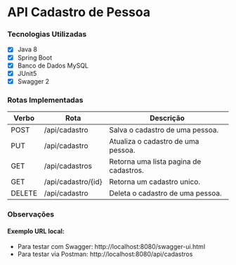 # API Cadastro de Pessoa
### Tecnologias Utilizadas

- [x] Java 8
- [x] Spring Boot
- [x] Banco de Dados MySQL
- [x] JUnit5
- [x] Swagger 2

### Rotas Implementadas

| Verbo  | Rota              | Descrição                             |
|--------|-------------------|---------------------------------------|
| POST   | /api/cadastro     | Salva o cadastro de uma pessoa.       |
| PUT    | /api/cadastro     | Atualiza o cadastro de uma pessoa.    |
| GET    | /api/cadastros    | Retorna uma lista pagina de cadastros.| 
| GET    | /api/cadastro/{id}| Retorna um cadastro unico.            |
| DELETE | /api/cadastro     | Deleta o cadastro de uma pessoa.      |

### Observações

#### Exemplo URL local: 
- Para testar com Swagger: http://localhost:8080/swagger-ui.html
- Para testar via Postman: http://localhost:8080/api/cadastros
